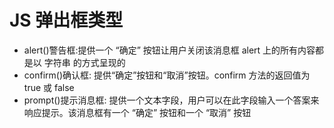 # JS 弹出框类型

- alert()警告框:提供一个 “确定” 按钮让用户关闭该消息框
alert 上的所有内容都是以 字符串 的方式呈现的
- confirm()确认框: 提供“确定”按钮和“取消”按钮。confirm 方法的返回值为 true 或 false
- prompt()提示消息框: 提供一个文本字段，用户可以在此字段输入一个答案来响应提示。该消息框有一个 “确定” 按钮和一个 “取消” 按钮
